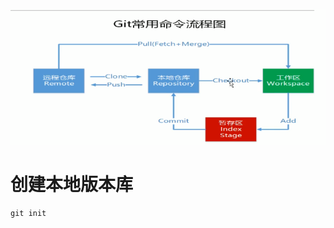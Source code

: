 ![image-20200925082857508](2.基本流程.assets/image-20200925082857508.png)

# 创建本地版本库

 ```shell
git init
 ```

